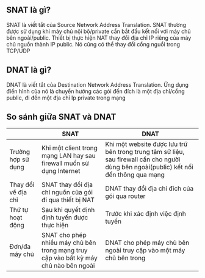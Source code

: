 ## SNAT là gì?
SNAT là viết tắt của Source Network Address Translation. SNAT thường được sử dụng khi máy chủ nội bộ/private cần bắt đầu kết nối với máy chủ bên ngoài/public. Thiết bị thực hiện NAT thay đổi địa chỉ IP riêng của máy chủ nguồn thành IP public. Nó cũng có thể thay đổi cổng nguồi trong TCP/UDP

## DNAT là gì?
DNAT là viết tắt của Destination Network Address Translation. Ứng dụng điển hình của nó là chuyển hướng các gói đến đích là một địa chỉ/cổng public, đi đến một địa chỉ Ip private trong mạng

## So sánh giữa SNAT và DNAT
||SNAT|DNAT|
|----------|-------------|-------------|
|Trường hợp sử dụng|Khi một client trong mạng LAN hay sau firewall muốn sử dụng Internet|Khi một website được lưu trữ bên trong trung tâm sữ liệu, sau firewall cần cho người dùng bên ngoài(public) kết nối đến thông qua mạng|
|Thay đổi về địa chỉ|SNAT thay đổi địa chỉ nguồn của gói đi qua thiết bị NAT|DNAT thay đổi địa chỉ đích của gói qua router|
|Thứ tự hoạt động|Sau khi quyết định định tuyến được thực hiện|Trước khi xác định việc định tuyến|
|Đơn/đa máy chủ|SNAT cho phép nhiều máy chủ bên trong mạng truy cập vào bất kỳ máy chủ nào bên ngoài|DNAT cho phép máy chủ bên ngoài truy cập vào một máy chủ bên trong|